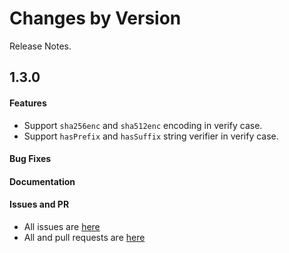Changes by Version
==================
Release Notes.

1.3.0
------------------
#### Features
* Support `sha256enc` and `sha512enc` encoding in verify case.
* Support `hasPrefix` and `hasSuffix` string verifier in verify case.

#### Bug Fixes

#### Documentation

#### Issues and PR
- All issues are [here](https://github.com/apache/skywalking/milestone/148?closed=1)
- All and pull requests are [here](https://github.com/apache/skywalking-infra-e2e/milestone/4?closed=1)
